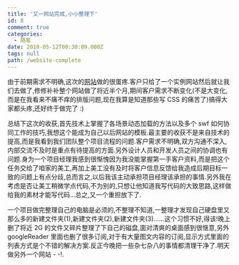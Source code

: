```yaml
---
title: '又一网站完成,小小整理下'
id: 8
comment: true
categories:
  - 随笔
date: 2010-05-12T00:30:09.000Z
tags: null
path: /website-complete
---
```


由于前期需求不明确,这次的[网站](http://www.jqa-media.com/)做的很蛋疼.客户只给了一个实例网站然后就让我们去做了,修修补补整个网站做了将近半个月,期间客户需求不断变化(不是大变化,而是在我看来不痛不痒的排版问题,现在我算是知道那些写 CSS 的痛苦了)搞得大家都头疼,还好终于做完了 :)

总结下这次的收获,首先技术上掌握了各场景动态加载的方法以及多个 swf 如何协同工作的技巧,我想这个能成为自己以后网站的模板.最主要的收获不是来自技术的提高,而是我看到我们团队整个项目流程的问题.客户需求不明确,双方沟通不深入,内部交流不及时是重点有待提高的方面.另外设计人员和开发人员之间的协调也有问题.身为一个项目经理我感到很惭愧因为我没能掌握第一手客户资料,而是把这个任务交给了咱家的美工,再加上美工没有及时将客户信息反馈给我造成后期目标一致的问题上有点分歧,总而言之,以后我该主动承担项目经理该承担的事情.另外我在考虑是否让美工稍微学点代码,不为别的,只想让他知道我写代码的大致思路,这样做给我的素材才能写代码…总之,又一个重担放下了.

一个项目做完整理自己的电脑是必须的,不整理不知道,一整理才发现自己硬盘里又那么多的新建文件夹(1),新建文件夹(2),新建文件夹(3)……这个习惯不好,得该!晚上删了将近 2G 的文件又碎片整理了下自己的磁盘,面对清爽的桌面感到很惬意,另外 googleReader 里面也删了很多订阅,对于有大量图文内容的订阅,显示方式里面的列表方式是个不错的解决方案.反正今晚把一些杂七杂八的事情都清理干净了.明天做另外一个网站 - -!.
